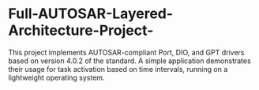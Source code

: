# Full-AUTOSAR-Layered-Architecture-Project-
This project implements AUTOSAR-compliant Port, DIO, and GPT drivers based on version 4.0.2 of the standard. A simple application demonstrates their usage for task activation based on time intervals, running on a lightweight operating system. 
